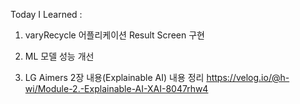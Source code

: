 Today I Learned :

1. varyRecycle 어플리케이션 Result Screen 구현

2. ML 모델 성능 개선 

3. LG Aimers 2장 내용(Explainable AI) 내용 정리
https://velog.io/@h-wi/Module-2.-Explainable-AI-XAI-8047rhw4
